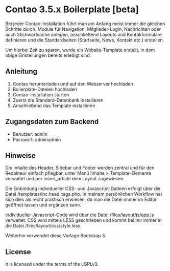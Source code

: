 Contao 3.5.x Boilerplate [beta]
=============================

Bei jeder Contao-Installation führt man am Anfang meist immer die gleichen Schritte durch. Module für Navigation, Mitglieder-Login, Nachrichten oder auch Stichwortsuche anlegen, anschließend Layouts und Kontakformulare definieren und die Standardseiten (Startseite, News, Kontakt etc.) erstellen.

Um hierbei Zeit zu sparen, wurde ein Website-Template erstellt, in dem obige Einstellungen bereits erledigt sind.

Anleitung
---------

1. Contao herunterladen und auf den Webserver hochladen
2. Boilerplate-Dateien hochladen
3. Contao-Installation starten
4. Zuerst die Standard-Datenbank installieren
5. Anschließend das Template installieren

Zugangsdaten zum Backend
------------------------

- Benutzer: admin
- Passwort: adminadmin

Hinweise
--------

Die Inhalte des Header, Sidebar und Footer werden zentral und für den Redakteur einfach pflegbar, unter Menü Inhalte > Template-Elemente verwaltet und per insert_article dem Layout zugewiesen.

Die Einbindung individueller CSS- und Javascript-Dateien erfolgt über die Datei /templates/inc.head_tags.php. In meinem persönlichen Workflow hat sich dies als recht praktisch erwiesen, da man die Datei immer im Editor geöffnet lassen und ergänzen kann.

Individueller Javascript-Code wird über die Datei /files/layout/js/app.js verwaltet. CSS wird mittels LESS geschrieben und kommt bei mir immer in die Datei /files/layout/css/style.less.

Weiterhin verwendet diese Vorlage Bootstrap 3.

License
-------

It is licensed under the terms of the LGPLv3.